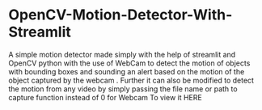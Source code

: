 # OpenCV-Motion-Detector-With-Streamlit
A simple motion detector made simply with the help of streamlit and OpenCV python with the use of WebCam to detect the motion of objects with bounding boxes and sounding an alert based on the motion of the object captured by the webcam .
Further it can also be modified to detect the motion from any video by simply passing the file name or path to capture function instead of 0 for Webcam
To view it <a>HERE</a>
